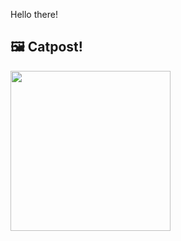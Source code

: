 Hello there!



## 🖼️ Catpost!

<sub>
    <img src="https://cdn2.thecatapi.com/images/MTgyMzMxMg.jpg" height="256">
</sub>

